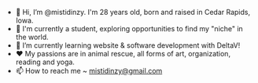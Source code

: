 - 👋 Hi, I’m @mistidinzy. I'm 28 years old, born and raised in Cedar Rapids, Iowa.
- 👀 I'm currently a student, exploring opportunities to find my "niche" in the world. 
- 🌱 I’m currently learning website & software development with DeltaV!
- ❤️ My passions are in animal rescue, all forms of art, organization, reading and yoga.
- 📫 How to reach me ~ mistidinzy@gmail.com

